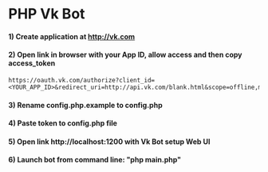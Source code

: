 # PHP Vk Bot

#### 1) Create application at http://vk.com

#### 2) Open link in browser with your App ID, allow access and then copy access_token 
    https://oauth.vk.com/authorize?client_id=<YOUR_APP_ID>&redirect_uri=http://api.vk.com/blank.html&scope=offline,messages,friends,status,wall&display=page&response_type=token

#### 3) Rename config.php.example to config.php

#### 4) Paste token to config.php file

#### 5) Open link http://localhost:1200 with Vk Bot setup Web UI

#### 6) Launch bot from command line: "php main.php"
